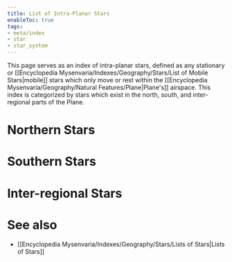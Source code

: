 ```yaml
---
title: List of Intra-Planar Stars
enableToc: true
tags:
- meta/index
- star
- star_system
---
```


This page serves as an index of intra-planar stars, defined as any stationary or [[Encyclopedia Mysenvaria/Indexes/Geography/Stars/List of Mobile Stars|mobile]] stars which only move or rest within the [[Encyclopedia Mysenvaria/Geography/Natural Features/Plane|Plane's]] airspace. This index is categorized by stars which exist in the north, south, and inter-regional parts of the Plane.

# Northern Stars

# Southern Stars

# Inter-regional Stars

# See also
- [[Encyclopedia Mysenvaria/Indexes/Geography/Stars/Lists of Stars|Lists of Stars]]
